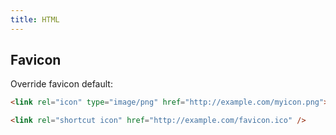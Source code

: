 ```yaml
---
title: HTML
---
```


## Favicon

Override favicon default:

```html
<link rel="icon" type="image/png" href="http://example.com/myicon.png">

<link rel="shortcut icon" href="http://example.com/favicon.ico" />
```
